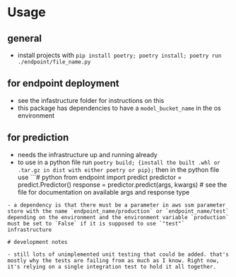 # Usage

## general

- install projects with `pip install poetry; poetry install; poetry run ./endpoint/file_name.py`

## for endpoint deployment

- see the infastructure folder for instructions on this
- this package has dependencies to have a `model_bucket_name` in the os environment

## for prediction

- needs the infrastructure up and running already
- to use in a python file run `poetry build; {install the built .whl or .tar.gz in dist with either poetry or pip};` then in the python file use ```# python
from endpoint import predict
predictor = predict.Predictor()
response = predictor.predict(args, kwargs) # see the file for documentation on available args and response type
```  
- a dependency is that there must be a parameter in aws ssm parameter store with the name `endpoint_name/production` or `endpoint_name/test` depending on the environment and the environment variable `production` must be set to `False` if it is supposed to use `"test"` infrastructure

# development notes

- still lots of unimplemented unit testing that could be added. that's mostly why the tests are failing from as much as I know. Right now, it's relying on a single integration test to hold it all together.

